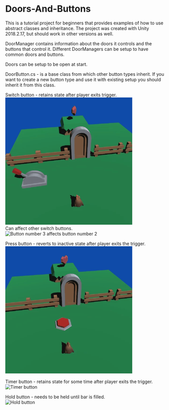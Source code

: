 # Doors-And-Buttons

This is a tutorial project for beginners that provides examples of how to use abstract classes and inheritance. The project was created with Unity 2018.2.17, but should work in other versions as well.

DoorManager contains information about the doors it controls and the buttons that control it. Different DoorManagers can be setup to have common doors and buttons.

Doors can be setup to be open at start.

DoorButton.cs - is a base class from which other button types inherit. If you want to create a new button type and use it with existing setup you should inherit it from this class.

Switch button - retains state after player exits trigger.  
![Switch button](https://raw.githubusercontent.com/gamedevserj/Images-For-Repo/main/DoorsAndButtons/switch-button.gif)  
Can affect other switch buttons.  
![Button number 3 affects button number 2](https://raw.githubusercontent.com/gamedevserj/Images-For-Repo/main/DoorsAndButtons/switch-button-affects-another.gif)

Press button - reverts to inactive state after player exits the trigger.  
![Press button](https://raw.githubusercontent.com/gamedevserj/Images-For-Repo/main/DoorsAndButtons/press-button.gif)

Timer button - retains state for some time after player exits the trigger.  
![Timer button](https://raw.githubusercontent.com/gamedevserj/Images-For-Repo/main/DoorsAndButtons/timer-button.gif)

Hold button - needs to be held until bar is filled.  
![Hold button](https://raw.githubusercontent.com/gamedevserj/Images-For-Repo/main/DoorsAndButtons/hold-button.gif)
